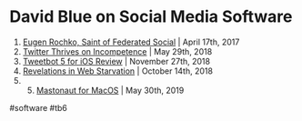 # David Blue on Social Media Software
1. [Eugen Rochko, Saint of Federated Social](https://bilge.world/eugen-rochko-interview) | April 17th, 2017
2. [Twitter Thrives on Incompetence](https://bilge.world/twitter-lists) | May 29th, 2018
3. [Tweetbot 5 for iOS Review](https://bilge.world/tweetbot-5-ios-review) | November 27th, 2018
4. [Revelations in Web Starvation](https://bilge.world/bad-connection-insights) | October 14th, 2018
5. 5. [Mastonaut for MacOS](https://bilge.world/mastonaut-for-macos) | May 30th, 2019

#software #tb6